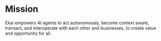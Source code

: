 # Mission

Ekai empowers AI agents to act autonomously, become context aware, transact, and interoperate with each other and businesses, to create value and opportunity for all.